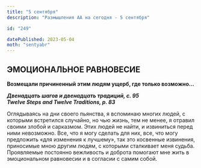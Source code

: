 ```yaml
---
title: "5 сентября"
description: "Размышления АА на сегодня - 5 сентября"

id: "249"

datePublished: 2023-05-04
moth: "sentyabr"
---
```


## ЭМОЦИОНАЛЬНОЕ РАВНОВЕСИЕ

**Возмещали причиненный этим людям ущерб, где только возможно…**

**_Двенадцать шагов и двенадцать традиций, с. 95  
Twelve Steps and Twelve Traditions, р. 83_**

Оглядываясь на дни своего пьянства, я вспоминаю многих людей, с которыми
встретился случайно, но чью жизнь, тем не менее, я отравил своими злобой и
сарказмом. Этих людей не найти, и извиниться перед ними невозможно. Все, что я
могу сделать для них, все, что могу предложить «для изменения к лучшему», так
это косвенные извинения, приносимые мною другим людям, с которыми сталкивает
меня судьба. Проявляемые постоянно вежливость и доброта помогают мне жить в
эмоциональном равновесии и в согласии с самим собой.
